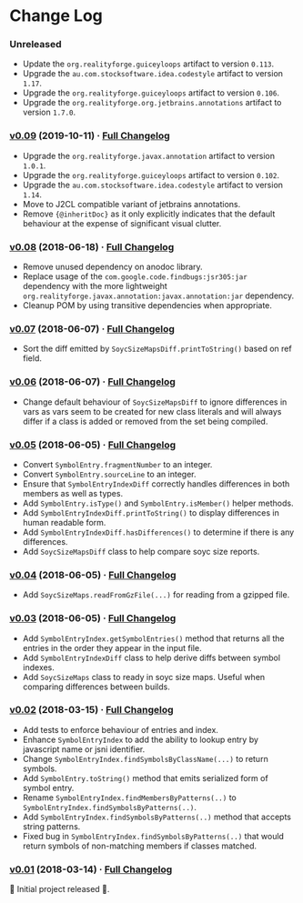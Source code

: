 # Change Log

### Unreleased

* Update the `org.realityforge.guiceyloops` artifact to version `0.113`.
* Upgrade the `au.com.stocksoftware.idea.codestyle` artifact to version `1.17`.
* Upgrade the `org.realityforge.guiceyloops` artifact to version `0.106`.
* Upgrade the `org.realityforge.org.jetbrains.annotations` artifact to version `1.7.0`.

### [v0.09](https://github.com/realityforge/gwt-symbolmap/tree/v0.09) (2019-10-11) · [Full Changelog](https://github.com/realityforge/gwt-symbolmap/compare/v0.08...v0.09)

* Upgrade the `org.realityforge.javax.annotation` artifact to version `1.0.1`.
* Upgrade the `org.realityforge.guiceyloops` artifact to version `0.102`.
* Upgrade the `au.com.stocksoftware.idea.codestyle` artifact to version `1.14`.
* Move to J2CL compatible variant of jetbrains annotations.
* Remove `{@inheritDoc}` as it only explicitly indicates that the default behaviour at the expense of significant visual clutter.

### [v0.08](https://github.com/realityforge/gwt-symbolmap/tree/v0.08) (2018-06-18) · [Full Changelog](https://github.com/realityforge/gwt-symbolmap/compare/v0.07...v0.08)

* Remove unused dependency on anodoc library.
* Replace usage of the `com.google.code.findbugs:jsr305:jar` dependency with the more lightweight
  `org.realityforge.javax.annotation:javax.annotation:jar` dependency.
* Cleanup POM by using transitive dependencies when appropriate.

### [v0.07](https://github.com/realityforge/gwt-symbolmap/tree/v0.07) (2018-06-07) · [Full Changelog](https://github.com/realityforge/gwt-symbolmap/compare/v0.06...v0.07)

* Sort the diff emitted by `SoycSizeMapsDiff.printToString()` based on ref field.

### [v0.06](https://github.com/realityforge/gwt-symbolmap/tree/v0.06) (2018-06-07) · [Full Changelog](https://github.com/realityforge/gwt-symbolmap/compare/v0.05...v0.06)

* Change default behaviour of `SoycSizeMapsDiff` to ignore differences in vars as vars seem to be
  created for new class literals and will always differ if a class is added or removed from the
  set being compiled.

### [v0.05](https://github.com/realityforge/gwt-symbolmap/tree/v0.05) (2018-06-05) · [Full Changelog](https://github.com/realityforge/gwt-symbolmap/compare/v0.04...v0.05)

* Convert `SymbolEntry.fragmentNumber` to an integer.
* Convert `SymbolEntry.sourceLine` to an integer.
* Ensure that `SymbolEntryIndexDiff` correctly handles differences in both members as well as types.
* Add `SymbolEntry.isType()` and `SymbolEntry.isMember()` helper methods.
* Add `SymbolEntryIndexDiff.printToString()` to display differences in human readable form.
* Add `SymbolEntryIndexDiff.hasDifferences()` to determine if there is any differences.
* Add `SoycSizeMapsDiff` class to help compare soyc size reports.

### [v0.04](https://github.com/realityforge/gwt-symbolmap/tree/v0.04) (2018-06-05) · [Full Changelog](https://github.com/realityforge/gwt-symbolmap/compare/v0.03...v0.04)

* Add `SoycSizeMaps.readFromGzFile(...)` for reading from a gzipped file.

### [v0.03](https://github.com/realityforge/gwt-symbolmap/tree/v0.03) (2018-06-05) · [Full Changelog](https://github.com/realityforge/gwt-symbolmap/compare/v0.02...v0.03)

* Add `SymbolEntryIndex.getSymbolEntries()` method that returns all the entries in the order they appear
  in the input file.
* Add `SymbolEntryIndexDiff` class to help derive diffs between symbol indexes.
* Add `SoycSizeMaps` class to ready in soyc size maps. Useful when comparing differences between builds.

### [v0.02](https://github.com/realityforge/gwt-symbolmap/tree/v0.02) (2018-03-15) · [Full Changelog](https://github.com/realityforge/gwt-symbolmap/compare/v0.01...v0.02)

* Add tests to enforce behaviour of entries and index.
* Enhance `SymbolEntryIndex` to add the ability to lookup entry by javascript name or jsni identifier.
* Change `SymbolEntryIndex.findSymbolsByClassName(...)` to return symbols.
* Add `SymbolEntry.toString()` method that emits serialized form of symbol entry.
* Rename `SymbolEntryIndex.findMembersByPatterns(..)` to `SymbolEntryIndex.findSymbolsByPatterns(..)`.
* Add `SymbolEntryIndex.findSymbolsByPatterns(..)` method that accepts string patterns.
* Fixed bug in `SymbolEntryIndex.findSymbolsByPatterns(..)` that would return symbols of non-matching members if
  classes matched.

### [v0.01](https://github.com/realityforge/gir/tree/v0.01) (2018-03-14) · [Full Changelog](https://github.com/realityforge/gir/compare/2edd3c5155779ee1a5b830a7056d374efc33002e...v0.01)

‎🎉	 Initial project released ‎🎉.
